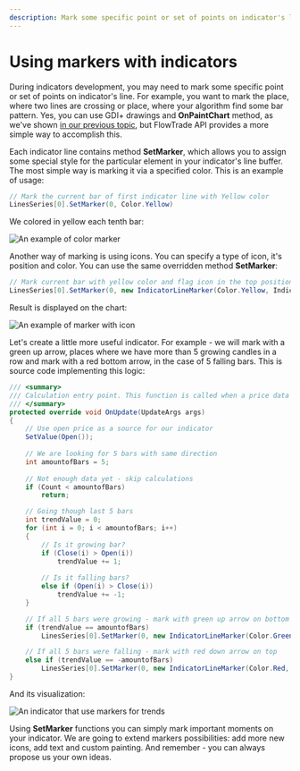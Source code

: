 ```yaml
---
description: Mark some specific point or set of points on indicator's line
---
```


# Using markers with indicators

During indicators development, you may need to mark some specific point or set of points on indicator's line. For example, you want to mark the place, where two lines are crossing or place, where your algorithm find some bar pattern. Yes, you can use GDI+ drawings and **OnPaintChart** method, as we've shown [in our previous topic](indicator-with-custom-painting-gdi.md), but FlowTrade API provides a more simple way to accomplish this.

Each indicator line contains method **SetMarker**, which allows you to assign some special style for the particular element in your indicator's line buffer. The most simple way is marking it via a specified color. This is an example of usage:

```csharp
// Mark the current bar of first indicator line with Yellow color
LinesSeries[0].SetMarker(0, Color.Yellow)
```

We colored in yellow each tenth bar:

![An example of color marker](../.gitbook/assets/each10.png)

Another way of marking is using icons. You can specify a type of icon, it's position and color. You can use the same overridden method **SetMarker**:

```csharp
// Mark current bar with yellow color and flag icon in the top position
LinesSeries[0].SetMarker(0, new IndicatorLineMarker(Color.Yellow, IndicatorLineMarkerIconType.Flag));
```

Result is displayed on the chart:

![An example of marker with icon](../.gitbook/assets/each10-flag.png)

Let's create a little more useful indicator. For example - we will mark with a green up arrow, places where we have more than 5 growing candles in a row and mark with a red bottom arrow, in the case of 5 falling bars. This is source code implementing this logic:

```csharp
/// <summary>
/// Calculation entry point. This function is called when a price data updates. 
/// </summary>
protected override void OnUpdate(UpdateArgs args)
{
    // Use open price as a source for our indicator
    SetValue(Open());
    
    // We are looking for 5 bars with same direction
    int amountofBars = 5;
            
    // Not enough data yet - skip calculations
    if (Count < amountofBars)
        return;

    // Going though last 5 bars
    int trendValue = 0;
    for (int i = 0; i < amountofBars; i++)
    {
        // Is it growing bar?
        if (Close(i) > Open(i))
            trendValue += 1;
                
        // Is it falling bars?
        else if (Open(i) > Close(i))
            trendValue += -1;
    }

    // If all 5 bars were growing - mark with green up arrow on bottom
    if (trendValue == amountofBars)
        LinesSeries[0].SetMarker(0, new IndicatorLineMarker(Color.Green, bottomIcon: IndicatorLineMarkerIconType.UpArrow));

    // If all 5 bars were falling - mark with red down arrow on top
    else if (trendValue == -amountofBars)
        LinesSeries[0].SetMarker(0, new IndicatorLineMarker(Color.Red, upperIcon: IndicatorLineMarkerIconType.DownArrow));
}
```

And its visualization:

![An indicator that use markers for trends](../.gitbook/assets/full-code.png)

Using **SetMarker** functions you can simply mark important moments on your indicator. We are going to extend markers possibilities: add more new icons, add text and custom painting. And remember - you can always propose us your own ideas.
